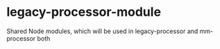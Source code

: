 # legacy-processor-module
Shared Node modules, which will be used in legacy-processor and mm-processor both
